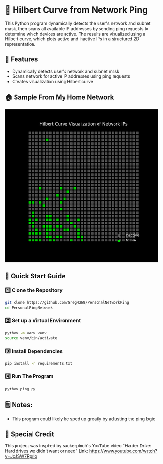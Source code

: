 # 📶 Hilbert Curve from Network Ping

This Python program dynamically detects the user's network and subnet mask, then scans all available IP addresses by sending ping requests to determine which devices are active. The results are visualized using a Hilbert curve, which plots active and inactive IPs in a structured 2D representation. 

## 📌 Features
- Dynamically detects user's network and subnet mask
- Scans network for active IP addresses using ping requests
- Creates visualization using Hilbert curve

## 🏠 Sample From My Home Network 
![Alt text](./HilbertCurveImg.png)

## 🚀 Quick Start Guide

### 1️⃣ **Clone the Repository**
```sh
git clone https://github.com/Greg4268/PersonalNetworkPing
cd PersonalPingNetwork
```
### 2️⃣ **Set up a Virtual Environment**
```sh
python -m venv venv
source venv/bin/activate
```
### 3️⃣ **Install Dependencies**
```sh
pip install -r requirements.txt
```
### 4️⃣ **Run The Program** 
```sh
python ping.py
```

## 🗒️ Notes: 
- This program could likely be sped up greatly by adjusting the ping logic

## 👏 Special Credit
This project was inspired by suckerpinch's YouTube video "Harder Drive: Hard drives we didn't want or need" Link: https://www.youtube.com/watch?v=JcJSW7Rprio



